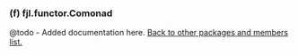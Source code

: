 ### (f) fjl.functor.Comonad
@todo - Added documentation here.
[Back to other packages and members list.](#other-packages-and-members)
